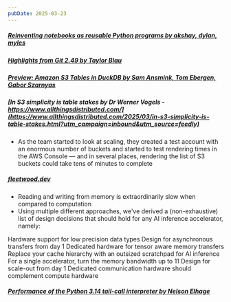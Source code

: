 ```yaml
---
pubDate: 2025-03-23
---
```


##### [Reinventing notebooks as reusable Python programs by akshay, dylan, myles](https://marimo.io/blog/python-not-json)
##### [Highlights from Git 2.49 by Taylor Blau](https://github.blog/open-source/git/highlights-from-git-2-49/)
##### [Preview: Amazon S3 Tables in DuckDB by Sam Ansmink, Tom Ebergen, Gabor Szarnyas](https://duckdb.org/2025/03/14/preview-amazon-s3-tables.html)
##### [In S3 simplicity is table stakes by Dr Werner Vogels - https://www.allthingsdistributed.com/](https://www.allthingsdistributed.com/2025/03/in-s3-simplicity-is-table-stakes.html?utm_campaign=inbound&utm_source=feedly)

- As the team started to look at scaling, they created a test account with an enormous number of buckets and started to test rendering times in the AWS Console — and in several places, rendering the list of S3 buckets could take tens of minutes to complete

##### [fleetwood.dev](https://fleetwood.dev/posts/domain-specific-architectures)

- Reading and writing from memory is extraordinarily slow when compared to computation
- Using multiple different approaches, we've derived a (non-exhaustive) list of design decisions
that should hold for any AI inference accelerator, namely:

Hardware support for low precision data types
Design for asynchronous transfers from day 1
Dedicated hardware for tensor aware memory transfers
Replace your cache hierarchy with an outsized scratchpad for AI inference
For a single accelerator, turn the memory bandwidth up to 11
Design for scale-out from day 1
Dedicated communication hardware should complement compute hardware

##### [Performance of the Python 3.14 tail-call interpreter by Nelson Elhage](https://blog.nelhage.com/post/cpython-tail-call/)